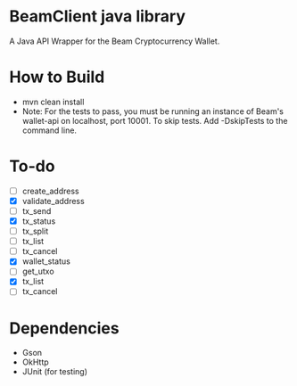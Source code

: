 # BeamClient java library
A Java API Wrapper for the Beam Cryptocurrency Wallet.

# How to Build
* mvn clean install
* Note: For the tests to pass, you must be running an instance of Beam's wallet-api on localhost, port 10001. To skip tests. Add -DskipTests to the command line.

# To-do
- [ ] create_address
- [x] validate_address
- [ ] tx_send
- [x] tx_status
- [ ] tx_split
- [ ] tx_list
- [ ] tx_cancel
- [x] wallet_status
- [ ] get_utxo
- [x] tx_list
- [ ] tx_cancel

# Dependencies
* Gson
* OkHttp
* JUnit (for testing)
